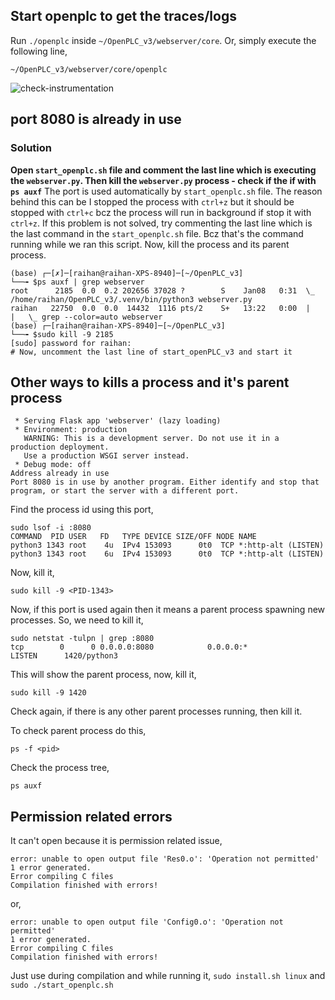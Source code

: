 
## Start openplc to get the traces/logs
Run `./openplc` inside `~/OpenPLC_v3/webserver/core`. Or, simply execute the following line,
```
~/OpenPLC_v3/webserver/core/openplc
```

![check-instrumentation](pics/check-if-instrumented.png)

## port 8080 is already in use
### Solution
**Open `start_openplc.sh` file and comment the last line which is executing the `webserver.py`. Then kill the `webserver.py` process - check if the if with `ps auxf`**
The port is used automatically by `start_openplc.sh` file. The reason behind this can be I stopped the process with `ctrl+z` but it should be stopped with `ctrl+c` bcz the process will run in background if stop it with `ctrl+z`.
If this problem is not solved, try commenting the last line which is the last command in the `start_openplc.sh` file. Bcz that's the command running while we ran this script. Now, kill the process and its parent process.

```
(base) ┌─[✗]─[raihan@raihan-XPS-8940]─[~/OpenPLC_v3]
└──╼ $ps auxf | grep webserver
root      2185  0.0  0.2 202656 37028 ?        S    Jan08   0:31  \_ /home/raihan/OpenPLC_v3/.venv/bin/python3 webserver.py
raihan   22750  0.0  0.0  14432  1116 pts/2    S+   13:22   0:00  |   |   \_ grep --color=auto webserver
(base) ┌─[raihan@raihan-XPS-8940]─[~/OpenPLC_v3]
└──╼ $sudo kill -9 2185
[sudo] password for raihan:
# Now, uncomment the last line of start_openPLC_v3 and start it
```

## Other ways to kills a process and it's parent process
```
 * Serving Flask app 'webserver' (lazy loading)
 * Environment: production
   WARNING: This is a development server. Do not use it in a production deployment.
   Use a production WSGI server instead.
 * Debug mode: off
Address already in use
Port 8080 is in use by another program. Either identify and stop that program, or start the server with a different port.
```

Find the process id using this port,
```
sudo lsof -i :8080
COMMAND  PID USER   FD   TYPE DEVICE SIZE/OFF NODE NAME
python3 1343 root    4u  IPv4 153093      0t0  TCP *:http-alt (LISTEN)
python3 1343 root    6u  IPv4 153093      0t0  TCP *:http-alt (LISTEN)
```

Now, kill it,
```
sudo kill -9 <PID-1343>
```

Now, if this port is used again then it means a parent process spawning new processes. So, we need to kill it,
```
sudo netstat -tulpn | grep :8080
tcp        0      0 0.0.0.0:8080            0.0.0.0:*               LISTEN      1420/python3
```
This will show the parent process, now, kill it,
```
sudo kill -9 1420
```

Check again, if there is any other parent processes running, then kill it. 

To check parent process do this,
```
ps -f <pid>
```

Check the process tree,
```
ps auxf
```

## Permission related errors
It can't open because it is permission related issue,
```
error: unable to open output file 'Res0.o': 'Operation not permitted'
1 error generated.
Error compiling C files
Compilation finished with errors!
```
or,
```
error: unable to open output file 'Config0.o': 'Operation not permitted'
1 error generated.
Error compiling C files
Compilation finished with errors!
```

Just use during compilation and while running it, `sudo install.sh linux` and `sudo ./start_openplc.sh`
